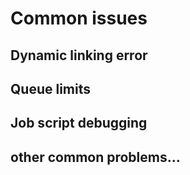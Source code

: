 # Common issues



## Dynamic linking error


## Queue limits


## Job script debugging


## other common problems...